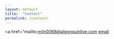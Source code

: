 ```yaml
---
layout: default
title:  "Contact"
permalink: /contact/
---
```


<a href="mailto:miln0068@algonquinlive.com</a>
[email](miln0068@algonquinlive.com) 
